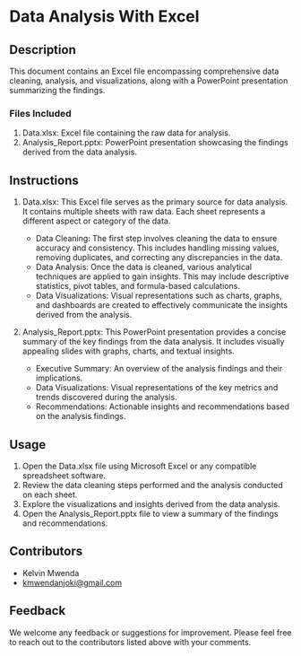 # Data Analysis With Excel

## Description
This document contains an Excel file encompassing comprehensive data cleaning, analysis, and visualizations, along with a PowerPoint presentation summarizing the findings.

### Files Included
1. Data.xlsx: Excel file containing the raw data for analysis.
2. Analysis_Report.pptx: PowerPoint presentation showcasing the findings derived from the data analysis.

## Instructions
1. Data.xlsx: This Excel file serves as the primary source for data analysis. It contains multiple sheets with raw data. Each sheet represents a different aspect or category of the data.
   - Data Cleaning: The first step involves cleaning the data to ensure accuracy and consistency. This includes handling missing values, removing duplicates, and correcting any discrepancies in the data.
   - Data Analysis: Once the data is cleaned, various analytical techniques are applied to gain insights. This may include descriptive statistics, pivot tables, and formula-based calculations.
   - Data Visualizations: Visual representations such as charts, graphs, and dashboards are created to effectively communicate the insights derived from the analysis.

2. Analysis_Report.pptx: This PowerPoint presentation provides a concise summary of the key findings from the data analysis. It includes visually appealing slides with graphs, charts, and textual insights.
   - Executive Summary: An overview of the analysis findings and their implications.
   - Data Visualizations: Visual representations of the key metrics and trends discovered during the analysis.
   - Recommendations: Actionable insights and recommendations based on the analysis findings.

## Usage
1. Open the Data.xlsx file using Microsoft Excel or any compatible spreadsheet software.
2. Review the data cleaning steps performed and the analysis conducted on each sheet.
3. Explore the visualizations and insights derived from the data analysis.
4. Open the Analysis_Report.pptx file to view a summary of the findings and recommendations.

## Contributors
- Kelvin Mwenda
- kmwendanjoki@gmail.com

## Feedback
We welcome any feedback or suggestions for improvement. Please feel free to reach out to the contributors listed above with your comments.
